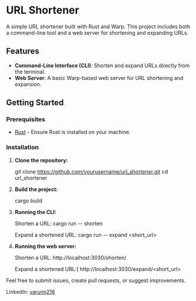 # URL Shortener

A simple URL shortener built with Rust and Warp. This project includes both a command-line tool and a web server for shortening and expanding URLs.

## Features

- **Command-Line Interface (CLI)**: Shorten and expand URLs directly from the terminal.
- **Web Server**: A basic Warp-based web server for URL shortening and expansion.

## Getting Started

### Prerequisites

- [Rust](https://www.rust-lang.org/tools/install) - Ensure Rust is installed on your machine.

### Installation

1. **Clone the repository:**

   git clone https://github.com/yourusername/url_shortener.git
   cd url_shortener

2. **Build the project:**

   cargo build


3. **Running the CLI:**

   Shorten a URL:
   cargo run -- shorten <URL>

   Expand a shortened URL:
   cargo run -- expand <short_url>


4. **Running the web server:**

   Shorten a URL:
   http://localhost:3030/shorten/<URL>

   Expand a shortened URL:[
   http://localhost:3030/expand/<short_url>



Feel free to submit issues, create pull requests, or suggest improvements.

LinkedIn: [varunn216](https://www.linkedin.com/in/varunn216/)

   
